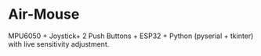 # Air-Mouse
MPU6050 + Joystick+ 2 Push Buttons + ESP32 + Python (pyserial + tkinter) with live sensitivity adjustment.
